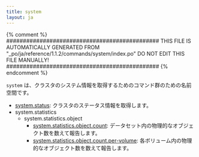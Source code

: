 ```yaml
---
title: system
layout: ja
---
```


{% comment %}
##############################################
  THIS FILE IS AUTOMATICALLY GENERATED FROM
  "_po/ja/reference/1.1.2/commands/system/index.po"
  DO NOT EDIT THIS FILE MANUALLY!
##############################################
{% endcomment %}


`system` は、クラスタのシステム情報を取得するためのコマンド群のための名前空間です。

 * [system.status](status/): クラスタのステータス情報を取得します。
 * system.statistics
   * system.statistics.object
     * [system.statistics.object.count](statistics/object/count): データセット内の物理的なオブジェクト数を数えて報告します。
     * [system.statistics.object.count.per-volume](statistics/object/count/per-volume): 各ボリューム内の物理的なオブジェクト数を数えて報告します。

